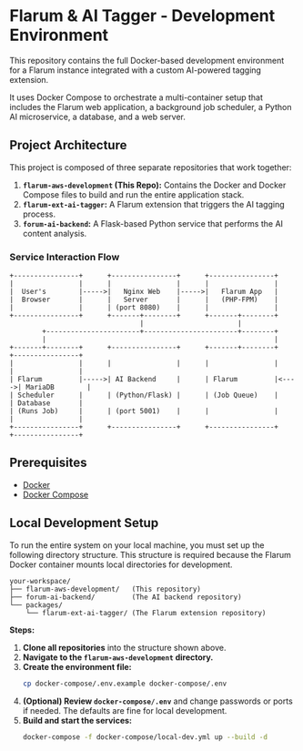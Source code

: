 # Flarum & AI Tagger - Development Environment

This repository contains the full Docker-based development environment for a Flarum instance integrated with a custom AI-powered tagging extension.

It uses Docker Compose to orchestrate a multi-container setup that includes the Flarum web application, a background job scheduler, a Python AI microservice, a database, and a web server.

## Project Architecture

This project is composed of three separate repositories that work together:

1.  **`flarum-aws-development` (This Repo):** Contains the Docker and Docker Compose files to build and run the entire application stack.
2.  **`flarum-ext-ai-tagger`:** A Flarum extension that triggers the AI tagging process.
3.  **`forum-ai-backend`:** A Flask-based Python service that performs the AI content analysis.

### Service Interaction Flow

```
+----------------+      +----------------+      +----------------+
|                |      |                |      |                |
|  User's        |----->|   Nginx Web    |----->|   Flarum App   |
|  Browser       |      |   Server       |      |   (PHP-FPM)    |
|                |      | (port 8080)    |      |                |
+----------------+      +-------+--------+      +-------+--------+
                                |                       |
        +-----------------------+-----------------------+--------+
        |                                                        |
+-------+--------+      +----------------+      +-------+--------+      +----------------+
|                |      |                |      |                |      |                |
| Flarum         |----->| AI Backend     |      | Flarum         |<---->| MariaDB        |
| Scheduler      |      | (Python/Flask) |      | (Job Queue)    |      | Database       |
| (Runs Job)     |      | (port 5001)    |      |                |      |                |
+----------------+      +----------------+      +----------------+      +----------------+
```

## Prerequisites

- [Docker](https://www.docker.com/get-started)
- [Docker Compose](https://docs.docker.com/compose/install/)

## Local Development Setup

To run the entire system on your local machine, you must set up the following directory structure. This structure is required because the Flarum Docker container mounts local directories for development.

```
your-workspace/
├── flarum-aws-development/   (This repository)
├── forum-ai-backend/         (The AI backend repository)
└── packages/
    └── flarum-ext-ai-tagger/ (The Flarum extension repository)
```

**Steps:**

1.  **Clone all repositories** into the structure shown above.
2.  **Navigate to the `flarum-aws-development` directory.**
3.  **Create the environment file:**
    ```bash
    cp docker-compose/.env.example docker-compose/.env
    ```
4.  **(Optional) Review `docker-compose/.env`** and change passwords or ports if needed. The defaults are fine for local development.
5.  **Build and start the services:**
    ```bash
    docker-compose -f docker-compose/local-dev.yml up --build -d
    ```